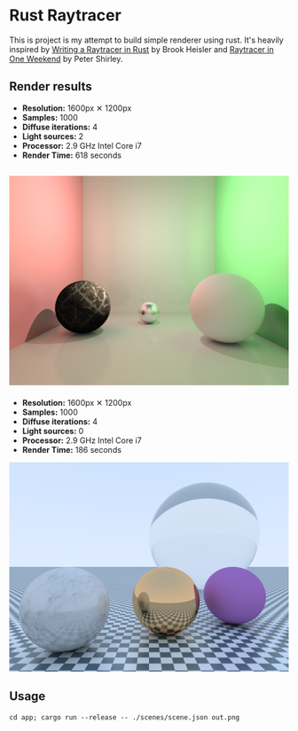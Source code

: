 # Rust Raytracer

This is project is my attempt to build simple renderer using rust. 
It's heavily inspired by 
[Writing a Raytracer in Rust](https://bheisler.github.io/post/writing-raytracer-in-rust-part-1/) by Brook Heisler and  [Raytracer in One Weekend](https://www.amazon.co.uk/Ray-Tracing-Weekend-Minibooks-Book-ebook/dp/B01B5AODD8) by Peter Shirley.

## Render results

* **Resolution:** 1600px ✕ 1200px
* **Samples:** 1000
* **Diffuse iterations:** 4
* **Light sources:** 2
* **Processor:** 2.9 GHz Intel Core i7
* **Render Time:** 618 seconds

![Render result](https://raw.githubusercontent.com/mightykho/raytracer/master/app/out.png)
----

* **Resolution:** 1600px ✕ 1200px
* **Samples:** 1000
* **Diffuse iterations:** 4
* **Light sources:** 0
* **Processor:** 2.9 GHz Intel Core i7
* **Render Time:** 186 seconds

![Render result](https://raw.githubusercontent.com/mightykho/raytracer/master/app/out2.png)

## Usage

    cd app; cargo run --release -- ./scenes/scene.json out.png

